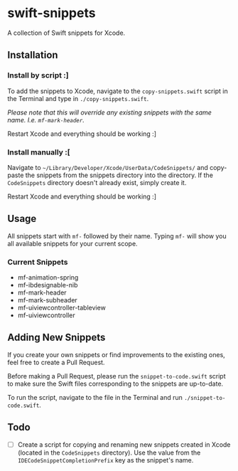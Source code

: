 # swift-snippets
A collection of Swift snippets for Xcode.

## Installation
### Install by script :]
To add the snippets to Xcode, navigate to the `copy-snippets.swift` script in the Terminal and type in `./copy-snippets.swift`.

*Please note that this will override any existing snippets with the same name. I.e. `mf-mark-header`.*

Restart Xcode and everything should be working :]

### Install manually :[
Navigate to `~/Library/Developer/Xcode/UserData/CodeSnippets/` and copy-paste the snippets from the snippets directory into the directory. If the `CodeSnippets` directory doesn't already exist, simply create it.

Restart Xcode and everything should be working :]

## Usage
All snippets start with `mf-` followed by their name. Typing `mf-` will show you all available snippets for your current scope.

### Current Snippets
- mf-animation-spring
- mf-ibdesignable-nib
- mf-mark-header
- mf-mark-subheader
- mf-uiviewcontroller-tableview
- mf-uiviewcontroller

## Adding New Snippets
If you create your own snippets or find improvements to the existing ones, feel free to create a Pull Request.

Before making a Pull Request, please run the `snippet-to-code.swift` script to make sure the Swift files corresponding to the snippets are up-to-date.

To run the script, navigate to the file in the Terminal and run `./snippet-to-code.swift`.

## Todo
- [ ] Create a script for copying and renaming new snippets created in Xcode (located in the `CodeSnippets` directory). Use the value from the `IDECodeSnippetCompletionPrefix` key as the snippet's name.
